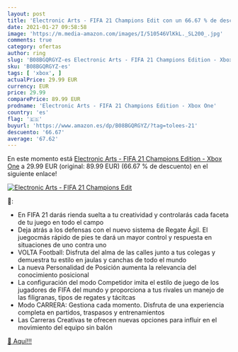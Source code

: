 ```yaml
---
layout: post
title: 'Electronic Arts - FIFA 21 Champions Edit con un 66.67 % de descuento'
date: 2021-01-27 09:58:58
image: 'https://m.media-amazon.com/images/I/510546VlKkL._SL200_.jpg'
comments: true
category: ofertas
author: ring
slug: 'B08BGQRGYZ-es Electronic Arts - FIFA 21 Champions Edition - Xbox One'
sku: 'B08BGQRGYZ-es'
tags: [ 'xbox', ]
actualPrice: 29.99 EUR
currency: EUR
price: 29.99
comparePrice: 89.99 EUR
prodname: 'Electronic Arts - FIFA 21 Champions Edition - Xbox One'
country: 'es'
flag: '🇪🇸'
buyurl: 'https://www.amazon.es/dp/B08BGQRGYZ/?tag=tolees-21'
descuento: '66.67'
average: '67.62'
---
```


En este momento está [Electronic Arts - FIFA 21 Champions Edition - Xbox One](https://www.amazon.es/dp/B08BGQRGYZ/?tag=tolees-21) a 29.99 EUR (original: 89.99 EUR) (66.67 %  de descuento) en el siguiente enlace!

[![Electronic Arts - FIFA 21 Champions Edit](https://m.media-amazon.com/images/I/510546VlKkL._SL200_.jpg)](https://www.amazon.es/dp/B08BGQRGYZ/?tag=tolees-21)

🔎:

- En FIFA 21 darás rienda suelta a tu creatividad y controlarás cada faceta de tu juego en todo el campo
- Deja atrás a los defensas con el nuevo sistema de Regate Ágil. El juegocmás rápido de pies te dará un mayor control y respuesta en situaciones de uno contra uno
- VOLTA Football: Disfruta del alma de las calles junto a tus colegas y demuestra tu estilo en jaulas y canchas de todo el mundo
- La nueva Personalidad de Posición aumenta la relevancia del conocimiento posicional
- La configuración del modo Competidor imita el estilo de juego de los jugadores de FIFA del mundo y proporciona a tus rivales un manejo de las filigranas, tipos de regates y tácitcas
- Modo CARRERA: Gestiona cada momento. Disfruta de una experiencia completa en partidos, traspasos y entrenamientos
- Las Carreras Creativas te ofrecen nuevas opciones para influir en el movimiento del equipo sin balón

[🛒 Aquí!!!](https://www.amazon.es/dp/B08BGQRGYZ/?tag=tolees-21)
